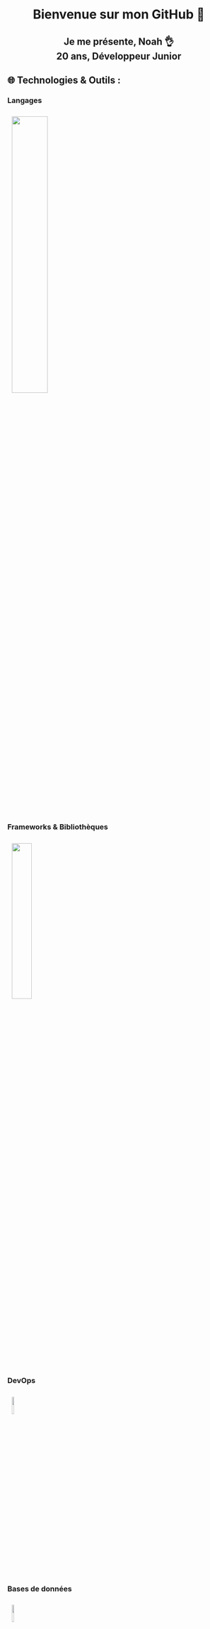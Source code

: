 <h1 align="center">Bienvenue sur mon GitHub 👋</h1>
<h2 align="center">Je me présente, Noah 👌 <br>20 ans, Développeur Junior</h2>


## 🌐 Technologies & Outils :
### **Langages** 

<img src="https://skillicons.dev/icons?i=js,ts,html,css,python,java,cs,c"  style="padding:10px; width:40%; height:40%"/>

### **Frameworks & Bibliothèques**
<img src="https://skillicons.dev/icons?i=vue,react,nodejs,express,tailwind"  style="padding:10px; width:30%; height:30%"/>

### **DevOps**
<img src="https://skillicons.dev/icons?i=docker,kubernetes"  style="padding:10px; width:10%; height:10%"/>

### **Bases de données**
<img src="https://skillicons.dev/icons?i=postgresql,mongodb"  style="padding:10px; width:10%; height:10%"/>

### **Outils**
<img src="https://skillicons.dev/icons?i=vscode,git,github,unity,photoshop"  style="padding:10px; width:25%; height:25%"/>



## 📝 Projets :
- **Nindle (Vue.js | Node.js)**  
  Un jeu inspiré de *Narutodle*, où les joueurs doivent deviner un personnage mystère en se basant sur des indices de similarités. Les éléments de correspondance sont indiqués en rouge, jaune ou vert, selon leur exactitude.

- **Bot Discord**  
  Bot Discord d'emploi du temps pour faciliter l'emploi aux étudiants de l'IUT de Calais.



## 📚 Articles & Contributions :
- **Contribution Esup-Pod**   
  Plateforme de gestion de fichiers vidéo. Je contribue en ajoutant des fonctionnalités WebTV, en améliorant la documentation et en corrigeant les bugs.
- **Création de tutoriel Unity**  
  Tutoriel pour apprendre les bases de Unity, incluant la création de scènes, l'utilisation de scripts C#, et l'implémentation de mécaniques de jeu de base.


## 🎮 Intérêts

En dehors du code, je suis passionné par les motos 🏍️, et l'esport 🎮. J'adore relever de nouveaux défis et apprendre des technologies émergentes.



## 📫 Me contacter :

<div align="center">
    <a href="https://www.linkedin.com/in/noah-bonnel-0230612b6/" target="_blank"><img src="https://img.shields.io/badge/-Noah%20Bonnel-0077B5?style=flat&logo=Linkedin&logoColor=white"/></a>
    <a href="mailto:bonnelnoah@gmail.com" target="_blank"><img src="https://img.shields.io/badge/-bonnelnoah@gmail.com-D14836?style=flat&logo=Gmail&logoColor=white"/></a>
    <a href="https://github.com/Naihl" target="_blank"><img src="https://img.shields.io/badge/-Naihl-181717?style=flat&logo=GitHub&logoColor=white"/></a>
</div>

---

Merci de votre visite, et n'hésitez pas à explorer mes projets ou à me suivre pour des mises à jour régulières ! 😊




